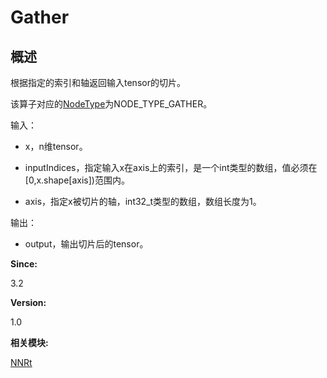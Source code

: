 # Gather


## 概述

根据指定的索引和轴返回输入tensor的切片。

该算子对应的[NodeType](_n_n_rt.md#nodetype)为NODE_TYPE_GATHER。

输入：

- x，n维tensor。

- inputIndices，指定输入x在axis上的索引，是一个int类型的数组，值必须在[0,x.shape[axis])范围内。

- axis，指定x被切片的轴，int32_t类型的数组，数组长度为1。

输出：

- output，输出切片后的tensor。

**Since:**

3.2

**Version:**

1.0

**相关模块:**

[NNRt](_n_n_rt.md)
